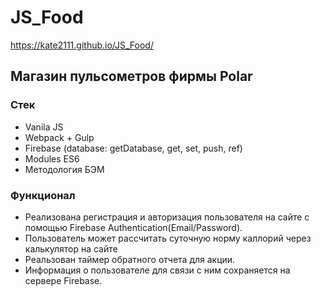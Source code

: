 # JS_Food

https://kate2111.github.io/JS_Food/

<h2>Магазин пульсометров фирмы Polar</h2>

<h3>Стек</h3>
<ul>
    <li>Vanila JS</li>
    <li>Webpack + Gulp</li>
    <li>Firebase (database: getDatabase, get, set, push, ref)</li>
    <li>Modules ES6</li>
    <li>Методология БЭМ</li>
</ul>

<h3>Функционал</h3>
<ul>
    <li>Реализована регистрация и авторизация пользователя на сайте с помощью Firebase Authentication(Email/Password).</li>
    <li>Пользователь может рассчитать суточную норму каллорий через калькулятор на сайте</li>
    <li>Реальзован таймер обратного отчета для акции.</li>
    <li>Информация о пользователе для связи с ним сохраняется на сервере Firebase.</li>
</ul>
